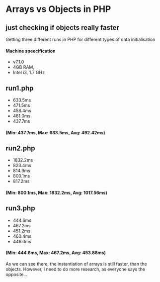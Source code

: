 # Arrays vs Objects in PHP
## just checking if objects really faster

Getting three different runs in PHP for different types of data initialisation

#### Machine speecification
* v7.1.0
* 4GB RAM,
* Intel i3, 1.7 GHz

## run1.php
* 633.5ms
* 471.5ms
* 458.4ms
* 461.0ms
* 437.7ms
#### (Min: 437.7ms, Max: 633.5ms, Avg: 492.42ms)

## run2.php
* 1832.2ms
* 823.4ms
* 814.9ms
* 800.1ms
* 817.2ms
#### (Min: 800.1ms, Max: 1832.2ms, Avg: 1017.56ms)

## run3.php
* 444.6ms
* 467.2ms
* 451.2ms
* 460.4ms
* 446.0ms
#### (Min: 444.6ms, Max: 467.2ms, Avg: 453.88ms)

As we can see there, the instantiation of arrays is still faster, than the objects. However, I need to do more research, as everyone says the opposite...
